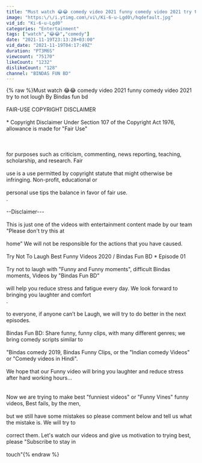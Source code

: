 ```yaml
---
title: "Must watch 😂😂 comedy video 2021 funny comedy video 2021 try to not lough By Bindas fun bd"
image: "https:\/\/i.ytimg.com\/vi\/Ki-6-u-Lgd0\/hqdefault.jpg"
vid_id: "Ki-6-u-Lgd0"
categories: "Entertainment"
tags: ["watch","😂😂","comedy"]
date: "2021-11-19T23:13:28+03:00"
vid_date: "2021-11-19T04:17:49Z"
duration: "PT3M6S"
viewcount: "75170"
likeCount: "1232"
dislikeCount: "128"
channel: "BINDAS FUN BD"
---
```

{% raw %}Must watch 😂😂 comedy video 2021 funny comedy video 2021 try to not lough By Bindas fun bd<br /><br />FAIR-USE COPYRIGHT DISCLAIMER<br /><br />* Copyright Disclaimer Under Section 107 of the Copyright Act 1976, allowance is made for &quot;Fair Use&quot; <br /><br /><br /><br />for purposes such as criticism, commenting, news reporting, teaching, scholarship, and research. Fair <br /><br />use is a use permitted by copyright statute that might otherwise be infringing. Non-profit, educational or <br /><br />personal use tips the balance in favor of fair use.<br />.<br /><br />--Disclaimer---<br /><br />This is just one of the videos with entertainment content made by our team &quot;Please don't try this at <br /><br />home” We will not be responsible for the actions that you have caused.<br /><br />Try Not To Laugh Best Funny Videos 2020 / Bindas Fun BD * Episode 01<br /><br />Try not to laugh with &quot;Funny and Funny moments&quot;, difficult Bindas moments, Videos by &quot;Bindas Fun BD&quot; <br /><br />will help you reduce stress and fatigue every day. We look forward to bringing you laughter and comfort <br />.<br /><br />to everyone, if anyone can’t be Laugh, we will try to do better in the next episodes.<br /><br />Bindas Fun BD: Share funny, funny clips, with many different genres; we bring comedy scripts similar to <br /><br />&quot;Bindas comedy 2019, Bindas Funny Clips, or the &quot;Indian comedy Videos&quot; or &quot;Comedy videos in Hindi&quot;. <br /><br />We hope that our Funny video will bring you laughter and reduce stress after hard working hours...<br /><br /><br />Now we are trying to make best &quot;funniest videos&quot; or &quot;Funny Vines&quot; funny videos, Best fails, by the men, <br /><br />but we still have some mistakes so please comment below and tell us what the mistake is. We will try to <br /><br />correct them. Let's watch our videos and give us motivation to trying best, please &quot;Subscribe to stay in <br /><br />touch&quot;{% endraw %}

